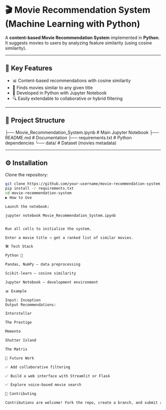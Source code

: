 # 🎬 Movie Recommendation System (Machine Learning with Python)

A **content-based Movie Recommendation System** implemented in **Python**.  
It suggests movies to users by analyzing feature similarity (using cosine similarity).  

---

## 🚀 Key Features
- 📊 Content-based recommendations with cosine similarity  
- 🎥 Finds movies similar to any given title  
- 🐍 Developed in Python with Jupyter Notebook  
- 🔍 Easily extendable to collaborative or hybrid filtering  

---

## 📂 Project Structure
├── Movie_Recommendation_System.ipynb # Main Jupyter Notebook
├── README.md # Documentation
├── requirements.txt # Python dependencies
└── data/ # Dataset (movies metadata)


---

## ⚙️ Installation

Clone the repository:
```bash
git clone https://github.com/your-username/movie-recommendation-system.git
pip install -r requirements.txt
cd movie-recommendation-system
▶️ How to Use

Launch the notebook:

jupyter notebook Movie_Recommendation_System.ipynb


Run all cells to initialize the system.

Enter a movie title → get a ranked list of similar movies.

🛠️ Tech Stack

Python 🐍

Pandas, NumPy — data preprocessing

Scikit-learn — cosine similarity

Jupyter Notebook — development environment

📊 Example

Input: Inception
Output Recommendations:

Interstellar

The Prestige

Memento

Shutter Island

The Matrix

🔮 Future Work

✅ Add collaborative filtering

✅ Build a web interface with Streamlit or Flask

✅ Explore voice-based movie search

🤝 Contributing

Contributions are welcome! Fork the repo, create a branch, and submit a PR with improvements or new features.
